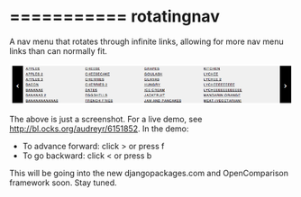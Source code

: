===========
rotatingnav
===========

A nav menu that rotates through infinite links, allowing for more nav menu links than can normally fit.

![Screenshot of rotatingnav](rotatingnav-screenshot.png)

The above is just a screenshot. For a live demo, see http://bl.ocks.org/audreyr/6151852. In the demo:

* To advance forward: click > or press f
* To go backward: click < or press b

This will be going into the new djangopackages.com and OpenComparison framework soon. Stay tuned.
